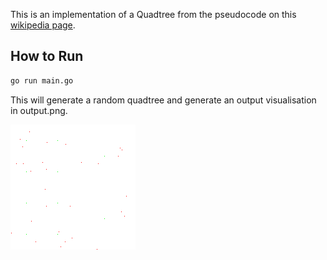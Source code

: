 This is an implementation of a Quadtree from the pseudocode on
this [wikipedia page](https://en.wikipedia.org/wiki/Quadtree#Pseudocode).

## How to Run
```sh
go run main.go
```

This will generate a random quadtree and generate an output
visualisation in output.png.

![Quadtree Visualisation](output.png)
